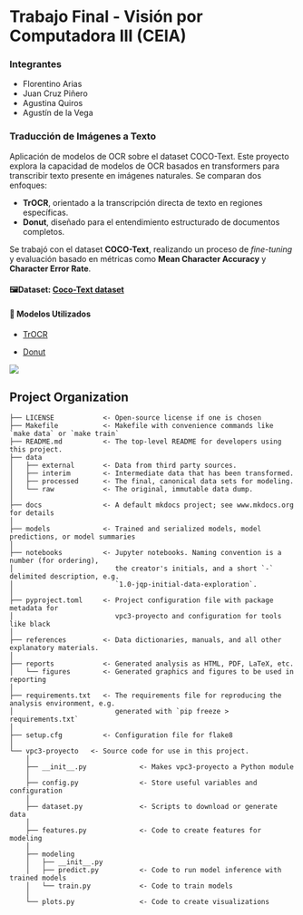 #  Trabajo Final - Visión por Computadora III (CEIA)

###  Integrantes

- Florentino Arias  
- Juan Cruz Piñero  
- Agustina Quiros  
- Agustín de la Vega  

### Traducción de Imágenes a Texto 
Aplicación de modelos de OCR sobre el dataset COCO-Text.
Este proyecto explora la capacidad de modelos de OCR basados en transformers para transcribir texto presente en imágenes naturales. Se comparan dos enfoques:  
- **TrOCR**, orientado a la transcripción directa de texto en regiones específicas.  
- **Donut**, diseñado para el entendimiento estructurado de documentos completos.

Se trabajó con el dataset **COCO-Text**, realizando un proceso de *fine-tuning* y evaluación basado en métricas como **Mean Character Accuracy** y **Character Error Rate**.

#### 🖼️Dataset: [Coco-Text dataset](https://bgshih.github.io/cocotext/)

#### 🤗 Modelos Utilizados

- [TrOCR](https://huggingface.co/microsoft/trocr-base-handwritten)

- [Donut](https://huggingface.co/naver-clova-ix/donut-base)



<a target="_blank" href="https://cookiecutter-data-science.drivendata.org/">
    <img src="https://img.shields.io/badge/CCDS-Project%20template-328F97?logo=cookiecutter" />
</a>




## Project Organization

```
├── LICENSE            <- Open-source license if one is chosen
├── Makefile           <- Makefile with convenience commands like `make data` or `make train`
├── README.md          <- The top-level README for developers using this project.
├── data
│   ├── external       <- Data from third party sources.
│   ├── interim        <- Intermediate data that has been transformed.
│   ├── processed      <- The final, canonical data sets for modeling.
│   └── raw            <- The original, immutable data dump.
│
├── docs               <- A default mkdocs project; see www.mkdocs.org for details
│
├── models             <- Trained and serialized models, model predictions, or model summaries
│
├── notebooks          <- Jupyter notebooks. Naming convention is a number (for ordering),
│                         the creator's initials, and a short `-` delimited description, e.g.
│                         `1.0-jqp-initial-data-exploration`.
│
├── pyproject.toml     <- Project configuration file with package metadata for 
│                         vpc3-proyecto and configuration for tools like black
│
├── references         <- Data dictionaries, manuals, and all other explanatory materials.
│
├── reports            <- Generated analysis as HTML, PDF, LaTeX, etc.
│   └── figures        <- Generated graphics and figures to be used in reporting
│
├── requirements.txt   <- The requirements file for reproducing the analysis environment, e.g.
│                         generated with `pip freeze > requirements.txt`
│
├── setup.cfg          <- Configuration file for flake8
│
└── vpc3-proyecto   <- Source code for use in this project.
    │
    ├── __init__.py             <- Makes vpc3-proyecto a Python module
    │
    ├── config.py               <- Store useful variables and configuration
    │
    ├── dataset.py              <- Scripts to download or generate data
    │
    ├── features.py             <- Code to create features for modeling
    │
    ├── modeling                
    │   ├── __init__.py 
    │   ├── predict.py          <- Code to run model inference with trained models          
    │   └── train.py            <- Code to train models
    │
    └── plots.py                <- Code to create visualizations
```


